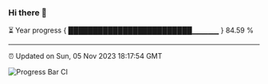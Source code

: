 ### Hi there 👋

⏳ Year progress { █████████████████████████▁▁▁▁▁ } 84.59 %

---

⏰ Updated on Sun, 05 Nov 2023 18:17:54 GMT

![Progress Bar CI](https://github.com/liununu/liununu/workflows/Progress%20Bar%20CI/badge.svg)

